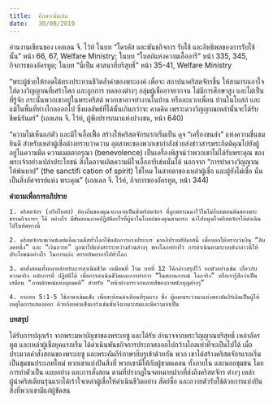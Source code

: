 ```yaml
---
title:  ศึกษาเพิ่มเติม
date:   30/08/2019
---
```


อ่านงานเขียนของ เอลเลน จี. ไว้ท์ ในบท “โดรคัส และพันธกิจการ รับใช้ และอิทธิพลของการรับใช้นั้น” หน้า 66, 67, Welfare Ministry; ในบท “โบสถ์แห่งความเอื้ออารี” หน้า 335, 345, กิจการของอัครทูต; ในบท “นี่เป็น ศาสนาที่บริสุทธิ์” หน้า 35-41, Welfare Ministry

“พระผู้ช่วยให้รอดได้ทรงประทานชีวิตล้ำค่าของพระองค์ เพื่อจะ สถาปนาคริสตจักรขึ้น ให้สามารถเอาใจใส่ดวงวิญญาณที่เศร้าโศก และถูกการ ทดลองต่างๆ กลุ่มผู้เชื่ออาจยากจน ไม่มีการศึกษาสูง และไม่เป็นที่รู้จัก กระนั้นพวกเขาอยู่ในพระคริสต์ พวกเขาอาจทำงานในบ้าน หรือละแวกเพื่อน บ้านในโบสถ์ และแม้ในพื้นที่ห่างไกลออกไป ซึ่งผลลัพธ์ที่ได้นั้นเกินกว่าจะ คาดคิด เพราะดวงวิญญาณเหล่านั้นจะได้รับชีพนิรันดร์” (เอลเลน จี. ไว้ท์, ผู้พึงปรารถนาแห่งปวงชน, หน้า 640)

“ความไม่เห็นแก่ตัว และมีใจเอื้อเฟื้อ สร้างให้คริสตจักรแรกเริ่มเป็น ดุจ “เครื่องขนส่ง” แห่งความชื่นชมยินดี สำหรับเหล่าผู้เชื่อต่างทราบว่าความ อุตสาหะของพวกเขากำลังช่วยส่งข่าวสารพระกิตติคุณไปยังผู้อยู่ในความมืด ความเมตตากรุณา (benevolence) เป็นเครื่องพิสูจน์ว่าพวกเขาไม่ได้รับพระคุณ ของพระเจ้าอย่างเปล่าประโยชน์ สิ่งใดอาจผลิตความมีใจเอื้ออารีเช่นนั้นได้ นอกจาก “การทำดวงวิญญาณให้พ้นบาป” (the sanctifi cation of spirit) ใช่ไหม ในสายตาของเหล่าผู้เชื่อ และผู้ยังไม่เชื่อ นั่นเป็นสิ่งอัศจรรย์แห่ง พระคุณ” (เอลเลล จี. ไว้ท์, กิจการของอัครทูต, หน้า 344)

**คำถามเพื่อการอภิปราย**

`1. คริสตจักร (หรือโบสถ์) ท้องถิ่นของคุณจะกลายเป็นดั่งคริสตจักร ที่ถูกพรรณนาไว้ในไม่กี่บทตอนต้นของพระธรรมกิจการฯ ได้ อย่างไร มีขั้นตอนภาคปฏิบัติอะไรที่ผู้นำในโบสถ์ของคุณสามารถ นำไปหนุนใจคริสตจักรให้ดำเนินไปในทิศทางนี้`

`2. คริสตจักรเซเว่นธ์เดย์แอ๊ดเวนตีสทั่วโลกใช้หลักการบางประการ มาอภิปรายสัปดาห์นี้ เพื่อบอกให้ทราบว่าเงิน “สิบลดหนึ่ง” และ “เงินถวาย” ถูกนำไปแบ่งสรรระหว่างส่วนต่างๆ ของโลกอย่างไร การดำเนินตามระบบดังกล่าวนี้ให้ประโยชน์อย่างไร ในการแบ่ง สรรทรัพยากรไปทั่วโลก`

`3. คำสั่งสอนทั้งหลายสำหรับการดำเนินชีวิต เหมือนที่ โรม บทที่ 12 ได้กล่าวสรุปไว้ ยกตัวอย่างเช่น เกี่ยวกับความจริง หลักการที่ ปฏิบัติได้ เพื่อการดำเนินชีวิตและการทำการ “ในสถานการณ์ โลกจริง” หรือเรารู้สึกว่าเป็นเสมือน “ภาพลักษณ์แห่งอุดมคติ” สำหรับ “หน้าต่างกระจกหลายสีของภาพนักบุญต่างๆ”`

`4. ยากอบ 5:1-5 ใช้ภาษาเข้มแข็ง เพื่อสะท้อนคำเตือนที่รุนแรง ซึ่ง ผู้เผยพระวจนะแห่งพระคัมภีร์เดิมเป็นผู้ให้ เหตุใดการแสดงออก ด้วยถ้อยคำแข็งแกร่งเช่นนั้นจึงเหมาะสมและมีความจำเป็น`

**บทสรุป**

ได้รับการปลุกเร้า จากพระมหาบัญชาของพระเยซู และได้รับ อำนาจจากพระวิญญาณบริสุทธิ์ เหล่าอัครทูต และเหล่าผู้เชื่อยุคแรกเริ่ม ได้ดำเนินพันธกิจการประกาศออกไปกว้างไกลเท่าที่จะเป็นไปได้ เมื่อ ประมวลคำสั่งสอนของพระเยซู และพระคัมภีร์ภาษาฮีบรูเข้าด้วยกัน พวก เขาได้สร้างคริสตจักรแรกเริ่มเป็นชุมชนประเภทใหม่ พวกเขาแบ่งปันสิ่งที่ พวกเขามีให้กับผู้ขาดแคลน ทั้งภายใน และนอกชุมชน โดยการทำตัวเป็น แบบอย่าง และการสั่งสอน ตามที่ปรากฏในจดหมายฝากที่ส่งถึงคริสตจักร ต่างๆ เหล่าผู้นำคริสเตียนรุ่นแรกได้เร้าใจเหล่าผู้เชื่อให้ดำเนินชีวิตอย่าง สัตย์ซื่อ และถวายตัวรับใช้ด้วยการแบ่งปันสิ่งที่พวกเขามีแก่ผู้ขัดสน